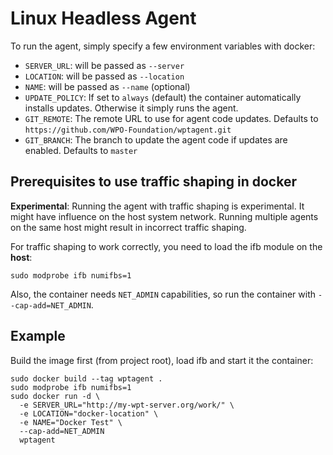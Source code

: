 # Linux Headless Agent

To run the agent, simply specify a few environment variables with docker:

* `SERVER_URL`: will be passed as `--server`
* `LOCATION`: will be passed as `--location`
* `NAME`: will be passed as `--name` (optional)
* `UPDATE_POLICY`: If set to `always` (default) the container automatically installs updates.
  Otherwise it simply runs the agent.
* `GIT_REMOTE`: The remote URL to use for agent code updates. Defaults to `https://github.com/WPO-Foundation/wptagent.git`
* `GIT_BRANCH`: The branch to update the agent code if updates are enabled. Defaults to `master`

## Prerequisites to use traffic shaping in docker
**Experimental**: Running the agent with traffic shaping is experimental. It might
have influence on the host system network. Running multiple agents on the
same host might result in incorrect traffic shaping.

For traffic shaping to work correctly, you need to load the ifb module on the **host**:

    sudo modprobe ifb numifbs=1

Also, the container needs `NET_ADMIN` capabilities, so run the container with 
`--cap-add=NET_ADMIN`.

## Example

Build the image first (from project root), load ifb and start it the container:

    sudo docker build --tag wptagent .
    sudo modprobe ifb numifbs=1
    sudo docker run -d \
      -e SERVER_URL="http://my-wpt-server.org/work/" \
      -e LOCATION="docker-location" \
      -e NAME="Docker Test" \
      --cap-add=NET_ADMIN
      wptagent

